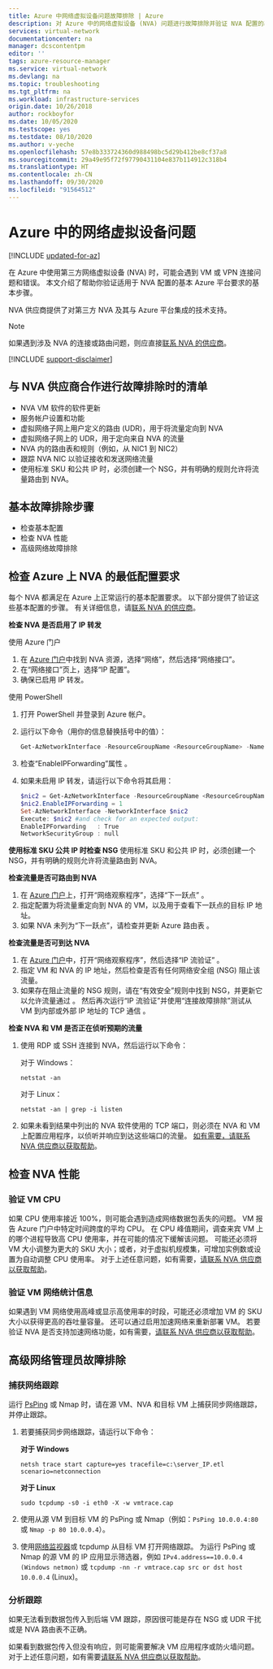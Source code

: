 ```yaml
---
title: Azure 中网络虚拟设备问题故障排除 | Azure
description: 对 Azure 中的网络虚拟设备 (NVA) 问题进行故障排除并验证 NVA 配置的基本 Azure 平台要求。
services: virtual-network
documentationcenter: na
manager: dcscontentpm
editor: ''
tags: azure-resource-manager
ms.service: virtual-network
ms.devlang: na
ms.topic: troubleshooting
ms.tgt_pltfrm: na
ms.workload: infrastructure-services
origin.date: 10/26/2018
author: rockboyfor
ms.date: 10/05/2020
ms.testscope: yes
ms.testdate: 08/10/2020
ms.author: v-yeche
ms.openlocfilehash: 57e8b333724360d988498bc5d29b412be8cf37a8
ms.sourcegitcommit: 29a49e95f72f97790431104e837b114912c318b4
ms.translationtype: HT
ms.contentlocale: zh-CN
ms.lasthandoff: 09/30/2020
ms.locfileid: "91564512"
---
```

# <a name="network-virtual-appliance-issues-in-azure"></a>Azure 中的网络虚拟设备问题

[!INCLUDE [updated-for-az](../../includes/updated-for-az.md)]

在 Azure 中使用第三方网络虚拟设备 (NVA) 时，可能会遇到 VM 或 VPN 连接问题和错误。 本文介绍了帮助你验证适用于 NVA 配置的基本 Azure 平台要求的基本步骤。

NVA 供应商提供了对第三方 NVA 及其与 Azure 平台集成的技术支持。

> [!NOTE]
> 如果遇到涉及 NVA 的连接或路由问题，则应直接[联系 NVA 的供应商](https://support.microsoft.com/help/2984655/support-for-azure-market-place-for-virtual-machines)。

[!INCLUDE [support-disclaimer](../../includes/support-disclaimer.md)]

## <a name="checklist-for-troubleshooting-with-nva-vendor"></a>与 NVA 供应商合作进行故障排除时的清单

- NVA VM 软件的软件更新
- 服务帐户设置和功能
- 虚拟网络子网上用户定义的路由 (UDR)，用于将流量定向到 NVA
- 虚拟网络子网上的 UDR，用于定向来自 NVA 的流量
- NVA 内的路由表和规则（例如，从 NIC1 到 NIC2）
- 跟踪 NVA NIC 以验证接收和发送网络流量
- 使用标准 SKU 和公共 IP 时，必须创建一个 NSG，并有明确的规则允许将流量路由到 NVA。

## <a name="basic-troubleshooting-steps"></a>基本故障排除步骤

- 检查基本配置
- 检查 NVA 性能
- 高级网络故障排除

## <a name="check-the-minimum-configuration-requirements-for-nvas-on-azure"></a>检查 Azure 上 NVA 的最低配置要求

每个 NVA 都满足在 Azure 上正常运行的基本配置要求。 以下部分提供了验证这些基本配置的步骤。 有关详细信息，请[联系 NVA 的供应商](https://support.microsoft.com/help/2984655/support-for-azure-market-place-for-virtual-machines)。

**检查 NVA 是否启用了 IP 转发**

使用 Azure 门户

1. 在 [Azure 门户](https://portal.azure.cn)中找到 NVA 资源，选择“网络”，然后选择“网络接口”。
2. 在“网络接口”页上，选择“IP 配置”。
3. 确保已启用 IP 转发。

使用 PowerShell

1. 打开 PowerShell 并登录到 Azure 帐户。
2. 运行以下命令（用你的信息替换括号中的值）：

    ```powershell
    Get-AzNetworkInterface -ResourceGroupName <ResourceGroupName> -Name <NicName>
    ```

3. 检查“EnableIPForwarding”属性  。
4. 如果未启用 IP 转发，请运行以下命令将其启用：

    ```powershell
    $nic2 = Get-AzNetworkInterface -ResourceGroupName <ResourceGroupName> -Name <NicName>
    $nic2.EnableIPForwarding = 1
    Set-AzNetworkInterface -NetworkInterface $nic2
    Execute: $nic2 #and check for an expected output:
    EnableIPForwarding   : True
    NetworkSecurityGroup : null
    ```

**使用标准 SKU 公共 IP 时检查 NSG** 使用标准 SKU 和公共 IP 时，必须创建一个 NSG，并有明确的规则允许将流量路由到 NVA。

**检查流量是否可路由到 NVA**

1. 在 [Azure 门户](https://portal.azure.cn)上，打开“网络观察程序”，选择“下一跃点”   。
2. 指定配置为将流量重定向到 NVA 的 VM，以及用于查看下一跃点的目标 IP 地址。 
3. 如果 NVA 未列为“下一跃点”，请检查并更新 Azure 路由表  。

**检查流量是否可到达 NVA**

1. 在 [Azure 门户](https://portal.azure.cn)中，打开“网络观察程序”，然后选择“IP 流验证”   。 
2. 指定 VM 和 NVA 的 IP 地址，然后检查是否有任何网络安全组 (NSG) 阻止该流量。
3. 如果存在阻止流量的 NSG 规则，请在“有效安全”规则中找到 NSG，并更新它以允许流量通过  。 然后再次运行“IP 流验证”并使用“连接故障排除”测试从 VM 到内部或外部 IP 地址的 TCP 通信   。

**检查 NVA 和 VM 是否正在侦听预期的流量**

1. 使用 RDP 或 SSH 连接到 NVA，然后运行以下命令：

    对于 Windows：

    ```console
    netstat -an
    ```

    对于 Linux：

    ```console
    netstat -an | grep -i listen
    ```
2. 如果未看到结果中列出的 NVA 软件使用的 TCP 端口，则必须在 NVA 和 VM 上配置应用程序，以侦听并响应到达这些端口的流量。 [如有需要，请联系 NVA 供应商以获取帮助](https://support.microsoft.com/help/2984655/support-for-azure-market-place-for-virtual-machines)。

## <a name="check-nva-performance"></a>检查 NVA 性能

### <a name="validate-vm-cpu"></a>验证 VM CPU

如果 CPU 使用率接近 100%，则可能会遇到造成网络数据包丢失的问题。 VM 报告 Azure 门户中特定时间跨度的平均 CPU。 在 CPU 峰值期间，调查来宾 VM 上的哪个进程导致高 CPU 使用率，并在可能的情况下缓解该问题。 可能还必须将 VM 大小调整为更大的 SKU 大小；或者，对于虚拟机规模集，可增加实例数或设置为自动调整 CPU 使用率。 对于上述任意问题，如有需要，[请联系 NVA 供应商以获取帮助](https://support.microsoft.com/help/2984655/support-for-azure-market-place-for-virtual-machines)。

### <a name="validate-vm-network-statistics"></a>验证 VM 网络统计信息

如果遇到 VM 网络使用高峰或显示高使用率的时段，可能还必须增加 VM 的 SKU 大小以获得更高的吞吐量容量。 还可以通过启用加速网络来重新部署 VM。 若要验证 NVA 是否支持加速网络功能，如有需要，[请联系 NVA 供应商以获取帮助](https://support.microsoft.com/help/2984655/support-for-azure-market-place-for-virtual-machines)。

## <a name="advanced-network-administrator-troubleshooting"></a>高级网络管理员故障排除

### <a name="capture-network-trace"></a>捕获网络跟踪
运行 [PsPing](https://docs.microsoft.com/sysinternals/downloads/psping) 或 Nmap 时，请在源 VM、NVA 和目标 VM 上捕获同步网络跟踪，并停止跟踪。

1. 若要捕获同步网络跟踪，请运行以下命令：

    **对于 Windows**

    `netsh trace start capture=yes tracefile=c:\server_IP.etl scenario=netconnection`

    **对于 Linux**

    `sudo tcpdump -s0 -i eth0 -X -w vmtrace.cap`

2. 使用从源 VM 到目标 VM 的 PsPing 或 Nmap（例如：`PsPing 10.0.0.4:80` 或 `Nmap -p 80 10.0.0.4`）。
3. 使用[网络监视器](https://cnet-downloads.com/network-monitor)或 tcpdump 从目标 VM 打开网络跟踪。 为运行 PsPing 或 Nmap 的源 VM 的 IP 应用显示筛选器，例如 `IPv4.address==10.0.0.4 (Windows netmon)` 或 `tcpdump -nn -r vmtrace.cap src or dst host 10.0.0.4` (Linux)。

### <a name="analyze-traces"></a>分析跟踪

如果无法看到数据包传入到后端 VM 跟踪，原因很可能是存在 NSG 或 UDR 干扰或是 NVA 路由表不正确。

如果看到数据包传入但没有响应，则可能需要解决 VM 应用程序或防火墙问题。 对于上述任意问题，如有需要[请联系 NVA 供应商以获取帮助](https://support.microsoft.com/help/2984655/support-for-azure-market-place-for-virtual-machines)。

<!-- Update_Description: update meta properties, wording update, update link -->